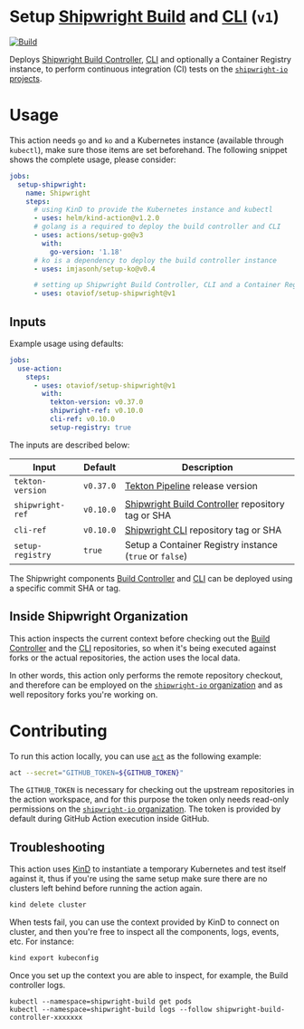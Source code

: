 # Setup [Shipwright Build][shpBuild] and [CLI][shpCLI] (`v1`)

[![Build][useActionBadgeSVG]][useAction]

Deploys [Shipwright Build Controller][shpBuild], [CLI][shpCLI] and optionally a Container Registry instance, to perform continuous integration (CI) tests on the [`shipwright-io` projects][shpGitHubOrg].

# Usage

This action needs `go` and `ko` and a Kubernetes instance (available through `kubectl`), make sure those items are set beforehand. The following snippet shows the complete usage, please consider:

```yml
jobs:
  setup-shipwright:
    name: Shipwright
    steps:
      # using KinD to provide the Kubernetes instance and kubectl
      - uses: helm/kind-action@v1.2.0
      # golang is a required to deploy the build controller and CLI
      - uses: actions/setup-go@v3
        with:
          go-version: '1.18'
      # ko is a dependency to deploy the build controller instance
      - uses: imjasonh/setup-ko@v0.4

      # setting up Shipwright Build Controller, CLI and a Container Registry
      - uses: otaviof/setup-shipwright@v1
```

## Inputs

Example usage using defaults:

```yml
jobs:
  use-action:
    steps:
      - uses: otaviof/setup-shipwright@v1
        with:
          tekton-version: v0.37.0
          shipwright-ref: v0.10.0
          cli-ref: v0.10.0
          setup-registry: true
```

The inputs are described below:

| Input             | Default   | Description                                                   |
|-------------------|-----------|---------------------------------------------------------------|
| `tekton-version`  | `v0.37.0` | [Tekton Pipeline][tektonPipeline] release version             |
| `shipwright-ref`  | `v0.10.0` | [Shipwright Build Controller][shpBuild] repository tag or SHA |
| `cli-ref`         | `v0.10.0` | [Shipwright CLI][shpCLI] repository tag or SHA                |
| `setup-registry`  | `true`    | Setup a Container Registry instance (`true` or `false`)       |

The Shipwright components [Build Controller][shpBuild] and [CLI][shpCLI] can be deployed using a specific commit SHA or tag.

## Inside Shipwright Organization

This action inspects the current context before checking out the [Build Controller][shpBuild] and the [CLI][shpCLI] repositories, so when it's being executed against forks or the actual repositories, the action uses the local data.

In other words, this action only performs the remote repository checkout, and therefore can be employed on the [`shipwright-io` organization][shpGitHubOrg] and as well repository forks you're working on.

# Contributing

To run this action locally, you can use [`act`][nektosAct] as the following example:

```bash
act --secret="GITHUB_TOKEN=${GITHUB_TOKEN}"
```

The `GITHUB_TOKEN` is necessary for checking out the upstream repositories in the action workspace, and for this purpose the token only needs read-only permissions on the [`shipwright-io` organization][shpGitHubOrg]. The token is provided by default during GitHub Action execution inside GitHub.

## Troubleshooting

This action uses [KinD][kind] to instantiate a temporary Kubernetes and test itself against it, thus if you're using the same setup make sure there are no clusters left behind before running the action again.

```bash
kind delete cluster
```

When tests fail, you can use the context provided by KinD to connect on cluster, and then you're free to inspect all the components, logs, events, etc. For instance:

```bash
kind export kubeconfig
```

Once you set up the context you are able to inspect, for example, the Build controller logs.

```
kubectl --namespace=shipwright-build get pods
kubectl --namespace=shipwright-build logs --follow shipwright-build-controller-xxxxxxx
```

[kind]: https://kind.sigs.k8s.io/
[nektosAct]: https://github.com/nektos/act
[shpBuild]: https://github.com/shipwright-io/build
[shpCLI]: https://github.com/shipwright-io/cli
[shpGitHubOrg]: https://github.com/shipwright-io/build
[tektonPipeline]: https://github.com/tektoncd/pipeline
[useAction]: https://github.com/otaviof/setup-shipwright/actions/workflows/use-action.yaml
[useActionBadgeSVG]:  https://github.com/otaviof/setup-shipwright/actions/workflows/use-action.yaml/badge.svg